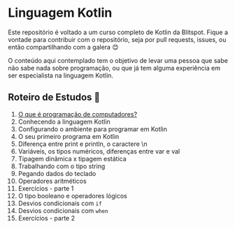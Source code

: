 # Linguagem Kotlin
Este repositório é voltado a um curso completo de Kotlin da Blitspot. Fique a vontade para contribuir com o repositório, seja por pull requests, issues, ou então compartilhando com a galera 😊

O conteúdo aqui contemplado tem o objetivo de levar uma pessoa que sabe não sabe nada sobre programação, ou que já tem alguma experiência em ser especialista na linguagem Kotlin.

## Roteiro de Estudos 📖
1) [O que é programação de computadores?](001-oque_e_programacao_de_computadores.md)
2) Conhecendo a linguagem Kotlin
3) Configurando o ambiente para programar em Kotlin
4) O seu primeiro programa em Kotlin
5) Diferença entre print e println, o caractere \n
6) Variáveis, os tipos numéricos, diferenças entre var e val
7) Tipagem dinâmica x tipagem estática
8) Trabalhando com o tipo string
9) Pegando dados do teclado
10) Operadores aritméticos
11) Exercícios - parte 1
12) O tipo booleano e operadores lógicos
13) Desvios condicionais com `if`
14) Desvios condicionais com `when`
15) Exercícios - parte 2